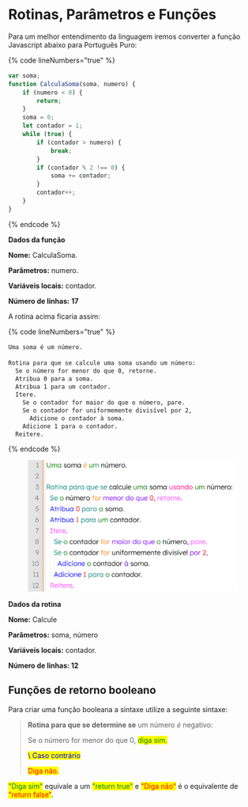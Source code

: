 # Rotinas, Parâmetros e Funções

Para um melhor entendimento da linguagem iremos converter a função Javascript abaixo para Português Puro:

{% code lineNumbers="true" %}
```javascript
var soma;
function CalculaSoma(soma, numero) {
    if (numero < 0) {
        return;
    }
    soma = 0;
    let contador = 1;
    while (true) {
        if (contador > numero) {
            break;
        }
        if (contador % 2 !== 0) {
            soma += contador;
        }
        contador++;
    }
}
```
{% endcode %}

**Dados da função**

**Nome:** CalculaSoma.

**Parâmetros:** numero.

**Variáveis locais:** contador.

**Número de linhas:** **17**



A rotina acima ficaria assim:

{% code lineNumbers="true" %}
```textile
Uma soma é um número.

Rotina para que se calcule uma soma usando um número:
  Se o número for menor do que 0, retorne.
  Atribua 0 para a soma.
  Atribua 1 para um contador.
  Itere.
    Se o contador for maior do que o número, pare.
    Se o contador for uniformemente divisível por 2, 
      Adicione o contador à soma.
    Adicione 1 para o contador.
  Reitere.
```
{% endcode %}

<div align="left">

<figure><img src=".gitbook/assets/image (2).png" alt="" width="563"><figcaption></figcaption></figure>

</div>

**Dados da rotina**

**Nome:** Calcule

**Parâmetros:** soma, número

**Variáveis locais:** contador.

**Número de linhas: 12**

## Funções de retorno booleano

Para criar uma função booleana a sintaxe utilize a seguinte sintaxe:

> **Rotina para que se determine se** um número _é_ negativo:&#x20;
>
> &#x20; Se o número for menor do que 0, <mark style="color:green;">diga sim.</mark>&#x20;
>
> &#x20; <mark style="color:blue;">\ Caso contrário</mark>
>
> &#x20; <mark style="color:red;">Diga não.</mark>

<mark style="color:green;">"Diga sim"</mark> equivale a um <mark style="color:green;">"return true"</mark> e <mark style="color:red;">"Diga não"</mark> é o equivalente de <mark style="color:red;">"return false"</mark>.
